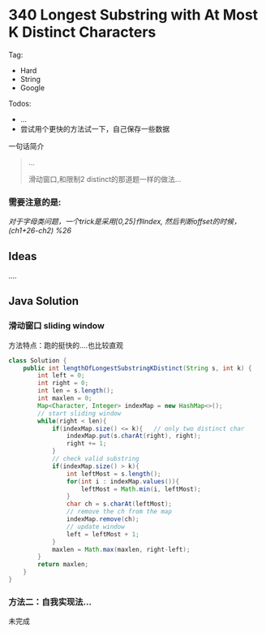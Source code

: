 # 340 Longest Substring with At Most K Distinct Characters

Tag:

- Hard
- String
- Google

Todos:

- ...
- 尝试用个更快的方法试一下，自己保存一些数据

一句话简介

> ...
>
> 滑动窗口,和限制2 distinct的那道题一样的做法...

### 需要注意的是:

*对于字母类问题，一个trick是采用[0,25]作index, 然后判断offset的时候，(ch1+26-ch2) %26*

## Ideas

....

## Java Solution

### 滑动窗口 sliding window

方法特点：跑的挺快的....也比较直观

```java
class Solution {
    public int lengthOfLongestSubstringKDistinct(String s, int k) {
        int left = 0;
        int right = 0;
        int len = s.length();
        int maxlen = 0;
        Map<Character, Integer> indexMap = new HashMap<>();
        // start sliding window
        while(right < len){
            if(indexMap.size() <= k){   // only two distinct char
                indexMap.put(s.charAt(right), right);
                right += 1;
            }
            // check valid substring
            if(indexMap.size() > k){
                int leftMost = s.length();
                for(int i : indexMap.values()){
                    leftMost = Math.min(i, leftMost);
                }
                char ch = s.charAt(leftMost);
                // remove the ch from the map
                indexMap.remove(ch);
                // update window
                left = leftMost + 1;
            }
            maxlen = Math.max(maxlen, right-left);
        }
        return maxlen;
    }
}
```

### 方法二：自我实现法...

未完成

```java

```

